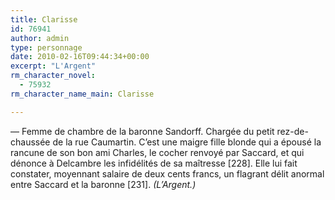 ```yaml
---
title: Clarisse
id: 76941
author: admin
type: personnage
date: 2010-02-16T09:44:34+00:00
excerpt: "L'Argent"
rm_character_novel:
  - 75932
rm_character_name_main: Clarisse

---
```

— Femme de chambre de la baronne Sandorff. Chargée du petit rez-de-chaussée de la rue Caumartin. C&rsquo;est une maigre fille blonde qui a épousé la rancune de son bon ami Charles, le cocher renvoyé par Saccard, et qui dénonce à Delcambre les infidélités de sa maîtresse [228]. Elle lui fait constater, moyennant salaire de deux cents francs, un flagrant délit anormal entre Saccard et la baronne [231]. _(L&rsquo;Argent.)_